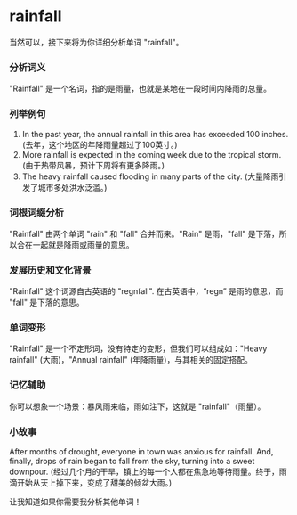 # rainfall

当然可以，接下来将为你详细分析单词 "rainfall"。

  

### 分析词义

  

"Rainfall" 是一个名词，指的是雨量，也就是某地在一段时间内降雨的总量。

  

### 列举例句

  

1.  In the past year, the annual rainfall in this area has exceeded 100 inches. (去年，这个地区的年降雨量超过了100英寸。)
2.  More rainfall is expected in the coming week due to the tropical storm. (由于热带风暴，预计下周将有更多降雨。)
3.  The heavy rainfall caused flooding in many parts of the city. (大量降雨引发了城市多处洪水泛滥。)

  

### 词根词缀分析

  

"Rainfall" 由两个单词 "rain" 和 "fall" 合并而来。"Rain" 是雨，"fall" 是下落，所以合在一起就是降雨或雨量的意思。

  

### 发展历史和文化背景

  

"Rainfall" 这个词源自古英语的 "regnfall". 在古英语中，“regn” 是雨的意思，而 "fall" 是下落的意思。

  

### 单词变形

  

"Rainfall" 是一个不定形词，没有特定的变形，但我们可以组成如："Heavy rainfall" (大雨)，"Annual rainfall" (年降雨量)，与其相关的固定搭配。

  

### 记忆辅助

  

你可以想象一个场景：暴风雨来临，雨如注下，这就是 "rainfall"（雨量）。

  

### 小故事

  

After months of drought, everyone in town was anxious for rainfall. And, finally, drops of rain began to fall from the sky, turning into a sweet downpour. (经过几个月的干旱，镇上的每一个人都在焦急地等待雨量。终于，雨滴开始从天上掉下来，变成了甜美的倾盆大雨。)

  

让我知道如果你需要我分析其他单词！
